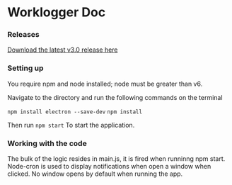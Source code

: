 # Worklogger Doc

### Releases
[Download the latest v3.0 release here](https://github.com/Rfrixy/worklogger/releases)

### Setting up

You require npm and node installed; node must be greater than v6.

Navigate to the directory and run the following commands on the terminal

`npm install electron --save-dev`
`npm install`

Then run
`npm start`
To start the application.

### Working with the code

The bulk of the logic resides in main.js, it is fired when runninng npm start. Node-cron is used to display notifications when open a window when clicked.
No window opens by default when running the app.
###
